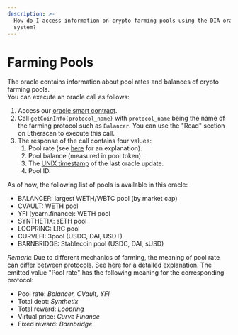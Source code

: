 ```yaml
---
description: >-
  How do I access information on crypto farming pools using the DIA oracle
  system?
---
```


# Farming Pools



The oracle contains information about pool rates and balances of crypto farming pools.   
You can execute an oracle call as follows:

1.  Access our [oracle smart contract](https://etherscan.io/address/0xD47FDf51D61c100C447E2D4747c7126F19fa23Ef).
2. Call `getCoinInfo(protocol_name)` with `protocol_name` being the name of the farming protocol such as  `Balancer`. You can use the "Read" section on Etherscan to execute this call.
3. The response of the call contains four values:
   1. Pool rate \(see [here](https://docs.diadata.org/documentation/methodology/digital-assets/return-rates-in-crypto-farming) for an explanation\).
   2. Pool balance \(measured in pool token\).
   3. The [UNIX timestamp](https://www.unixtimestamp.com/) of the last oracle update.
   4. Pool ID.

As of now, the following list of pools is available in this oracle:  
- BALANCER: largest WETH/WBTC pool \(by market cap\)  
- CVAULT: WETH pool  
- YFI \(yearn.finance\): WETH pool  
- SYNTHETIX: sETH pool  
- LOOPRING: LRC pool  
- CURVEFI: 3pool \(USDC, DAI, USDT\)  
- BARNBRIDGE: Stablecoin pool \(USDC, DAI, sUSD\)

_Remark_: Due to different mechanics of farming, the meaning of pool rate can differ between protocols. See [here](https://docs.diadata.org/documentation/methodology/digital-assets/return-rates-in-crypto-farming) for a detailed explanation. The emitted value "Pool rate" has the following meaning for the corresponding protocol:  
- Pool rate: _Balancer, CVault, YFI_  
- Total debt: _Synthetix_  
- Total reward: _Loopring_  
- Virtual price: _Curve Finance_  
- Fixed reward: _Barnbridge_  


